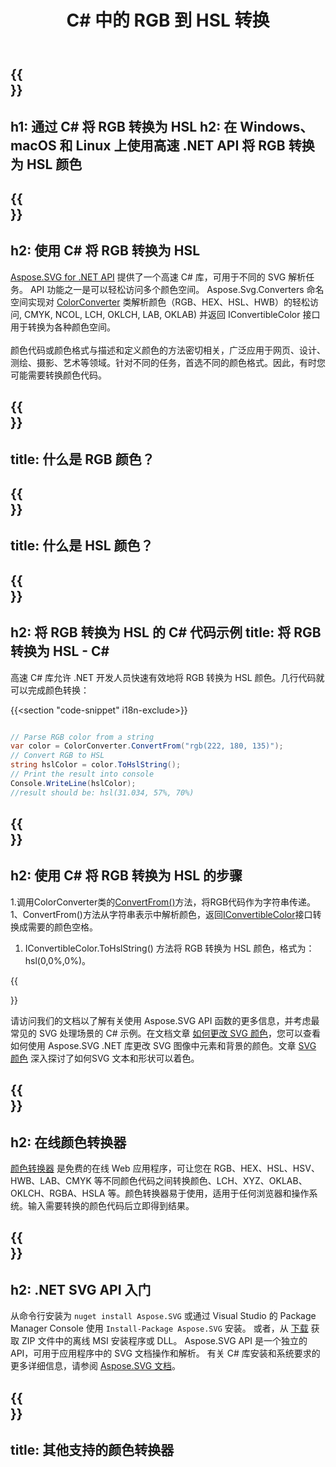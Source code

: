 ﻿---
translation: true
template: ./../_template-child.md
title: C# 中的 RGB 到 HSL 转换
description: 在 C# 中使用颜色代码并将 RGB 转换为 HSL
url: /net/color-converter/rgb-to-hsl/
family: svg
platformtag: net
feature: color converter
informat: RGB
outformat: HSL
otherformats: HEX HSV HWB CMYK LAB LCH XYZ OKLAB OKLCH NCOL
---

{{<section banner>}}
---
h1: 通过 C# 将 RGB 转换为 HSL
h2: 在 Windows、macOS 和 Linux 上使用高速 .NET API 将 RGB 转换为 HSL 颜色
---

{{<section overview>}}
---
h2: 使用 C# 将 RGB 转换为 HSL
---

[Aspose.SVG for .NET API](https://products.aspose.com/svg/net/) 提供了一个高速 C# 库，可用于不同的 SVG 解析任务。 API 功能之一是可以轻松访问多个颜色空间。 Aspose.Svg.Converters 命名空间实现对 [ColorConverter](https://reference.aspose.com/svg/net/aspose.svg.converters/colorconverter/) 类解析颜色（RGB、HEX、HSL、HWB）的轻松访问, CMYK, NCOL, LCH, OKLCH, LAB, OKLAB) 并返回 IConvertibleColor 接口用于转换为各种颜色空间。<br><br>
颜色代码或颜色格式与描述和定义颜色的方法密切相关，广泛应用于网页、设计、测绘、摄影、艺术等领域。针对不同的任务，首选不同的颜色格式。因此，有时您可能需要转换颜色代码。

{{<section input-color>}}
---
title: 什么是 RGB 颜色？
---

{{<section output-color>}}
---
title: 什么是 HSL 颜色？
---

{{<section code-text>}}
---
h2: 将 RGB 转换为 HSL 的 C# 代码示例
title: 将 RGB 转换为 HSL - C#
---

高速 C# 库允许 .NET 开发人员快速有效地将 RGB 转换为 HSL 颜色。几行代码就可以完成颜色转换：

{{<section "code-snippet" i18n-exclude>}}

```cs

// Parse RGB color from a string
var color = ColorConverter.ConvertFrom("rgb(222, 180, 135)");
// Convert RGB to HSL 
string hslColor = color.ToHslString();
// Print the result into console
Console.WriteLine(hslColor);
//result should be: hsl(31.034, 57%, 70%)

```

{{<section steps>}}
---
h2: 使用 C# 将 RGB 转换为 HSL 的步骤
---
1.调用ColorConverter类的[ConvertFrom()](https://reference.aspose.com/svg/net/aspose.svg.converters/colorconverter/convertfrom/)方法，将RGB代码作为字符串传递。
1、ConvertFrom()方法从字符串表示中解析颜色，返回[IConvertibleColor](https://reference.aspose.com/svg/net/aspose.svg.drawing/iconvertiblecolor/)接口转换成需要的颜色空格。
1. IConvertibleColor.ToHslString() 方法将 RGB 转换为 HSL 颜色，格式为：hsl(0,0%,0%)。



{{<section documentation>}}

请访问我们的文档以了解有关使用 Aspose.SVG API 函数的更多信息，并考虑最常见的 SVG 处理场景的 C# 示例。在文档文章 <a href="https://docs.aspose.com/svg/net/how-to-work-with-aspose-svg-api/how-to-change-svg-color/" target= "_blank">如何更改 SVG 颜色</a>，您可以查看如何使用 Aspose.SVG .NET 库更改 SVG 图像中元素和背景的颜色。文章 <a href="https://docs.aspose.com/svg/net/drawing-basics/svg-color/" target="_blank">SVG 颜色</a> 深入探讨了如何SVG 文本和形状可以着色。

{{<section online-color-converter>}}
---
h2: 在线颜色转换器
---

[颜色转换器](https://products.aspose.app/svg/color-converter) 是免费的在线 Web 应用程序，可让您在 RGB、HEX、HSL、HSV、HWB、LAB、CMYK 等不同颜色代码之间转换颜色、LCH、XYZ、OKLAB、OKLCH、RGBA、HSLA 等。颜色转换器易于使用，适用于任何浏览器和操作系统。输入需要转换的颜色代码后立即得到结果。

{{<section get-started>}}
---
h2: .NET SVG API 入门
---

从命令行安装为 ```nuget install Aspose.SVG``` 或通过 Visual Studio 的 Package Manager Console 使用 ```Install-Package Aspose.SVG``` 安装。
或者，从 [下载](https://downloads.aspose.com/svg/net) 获取 ZIP 文件中的离线 MSI 安装程序或 DLL。 Aspose.SVG API 是一个独立的 API，可用于应用程序中的 SVG 文档操作和解析。
有关 C# 库安装和系统要求的更多详细信息，请参阅 [Aspose.SVG 文档](https://docs.aspose.com/svg/net/getting-started/)。

{{<section other-color-converters>}}
---
title: 其他支持的颜色转换器
---